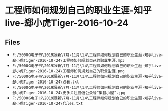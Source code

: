 # 工程师如何规划自己的职业生涯-知乎live-郄小虎Tiger-2016-10-24

## Files

- `F:/5000G电子书\2019跟新\7月-11月\14\工程师如何规划自己的职业生涯-知乎live-郄小虎Tiger-2016-10-24\工程师如何规划自己的职业生涯.mp3`
- `F:/5000G电子书\2019跟新\7月-11月\14\工程师如何规划自己的职业生涯-知乎live-郄小虎Tiger-2016-10-24\工程师如何规划自己的职业生涯.png`
- `F:/5000G电子书\2019跟新\7月-11月\14\工程师如何规划自己的职业生涯-知乎live-郄小虎Tiger-2016-10-24\必看.txt`
- `F:/5000G电子书\2019跟新\7月-11月\14\工程师如何规划自己的职业生涯-知乎live-郄小虎Tiger-2016-10-24\更多关注威信公众号“集智小屋”.jpg`
- `F:/5000G电子书\2019跟新\7月-11月\14\工程师如何规划自己的职业生涯-知乎live-郄小虎Tiger-2016-10-24\files.txt`
